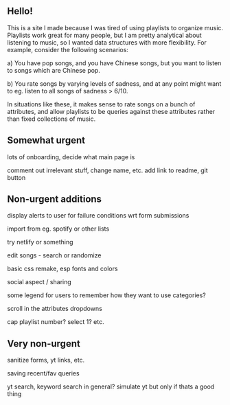 ## Hello!

This is a site I made because I was tired of using playlists to organize music. Playlists work great for many people, but I am pretty analytical about listening to music, so I wanted data structures with more flexibility. For example, consider the following scenarios:

a) You have pop songs, and you have Chinese songs, but you want to listen to songs which are Chinese pop. 

b) You rate songs by varying levels of sadness, and at any point might want to eg. listen to all songs of sadness > 6/10. 

In situations like these, it makes sense to rate songs on a bunch of attributes, and allow playlists to be queries against these attributes rather than fixed collections of music. 

## Somewhat urgent

lots of onboarding, decide what main page is

comment out irrelevant stuff, change name, etc. add link to readme, git button


## Non-urgent additions

display alerts to user for failure conditions wrt form submissions

import from eg. spotify or other lists

try netlify or something

edit songs - search or randomize

basic css remake, esp fonts and colors

social aspect / sharing

some legend for users to remember how they want to use categories?

scroll in the attributes dropdowns

cap playlist number? select 1? etc.

## Very non-urgent

sanitize forms, yt links, etc.

saving recent/fav queries

yt search, keyword search in general? simulate yt but only if thats a good thing